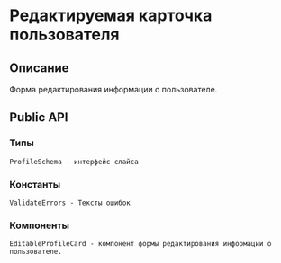 # Редактируемая карточка пользователя

## Описание
Форма редактирования информации о пользователе.

## Public API
### Типы
    ProfileSchema - интерфейс слайса
### Константы
    ValidateErrors - Тексты ошибок
### Компоненты
    EditableProfileCard - компонент формы редактирования информации о пользователе.
